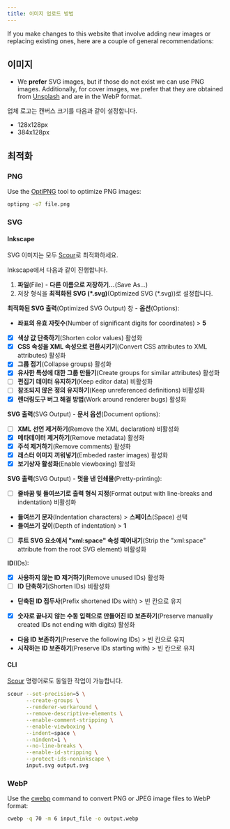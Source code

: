 ```yaml
---
title: 이미지 업로드 방법
---
```


If you make changes to this website that involve adding new images or replacing existing ones, here are a couple of general recommendations:

## 이미지

- We **prefer** SVG images, but if those do not exist we can use PNG images. Additionally, for cover images, we prefer that they are obtained from [Unsplash](https://unsplash.com) and are in the WebP format.

업체 로고는 캔버스 크기를 다음과 같이 설정합니다.

- 128x128px
- 384x128px

## 최적화

### PNG

Use the [OptiPNG](https://sourceforge.net/projects/optipng) tool to optimize PNG images:

```bash
optipng -o7 file.png
```

### SVG

#### Inkscape

SVG 이미지는 모두 [Scour](https://github.com/scour-project/scour)로 최적화하세요.

Inkscape에서 다음과 같이 진행합니다.

1. **파일**(File) - **다른 이름으로 저장하기...**(Save As...)
2. 저장 형식을 **최적화된 SVG (*.svg)**(Optimized SVG (*.svg))로 설정합니다.

**최적화된 SVG 출력**(Optimized SVG Output) 창 - **옵션**(Options):

- **좌표의 유효 자릿수**(Number of significant digits for coordinates) > **5**
- [x] **색상 값 단축하기**(Shorten color values) 활성화
- [x] **CSS 속성을 XML 속성으로 전환시키기**(Convert CSS attributes to XML attributes) 활성화
- [x] **그룹 접기**(Collapse groups) 활성화
- [x] **유사한 특성에 대한 그룹 만들기**(Create groups for similar attributes) 활성화
- [ ] **편집기 데이터 유지하기**(Keep editor data) 비활성화
- [ ] **참조되지 않은 정의 유지하기**(Keep unreferenced definitions) 비활성화
- [x] **렌더링도구 버그 해결 방법**(Work around renderer bugs) 활성화

**SVG 출력**(SVG Output) - **문서 옵션**(Document options):

- [ ] **XML 선언 제거하기**(Remove the XML declaration) 비활성화
- [x] **메타데이터 제거하기**(Remove metadata) 활성화
- [x] **주석 제거하기**(Remove comments) 활성화
- [x] **래스터 이미지 끼워넣기**(Embeded raster images) 활성화
- [x] **보기상자 활성화**(Enable viewboxing) 활성화

**SVG 출력**(SVG Output) - **멋을 낸 인쇄물**(Pretty-printing):

- [ ] **줄바꿈 및 들여쓰기로 출력 형식 지정**(Format output with line-breaks and indentation) 비활성화
- **들여쓰기 문자**(Indentation characters) > **스페이스**(Space) 선택
- **들여쓰기 깊이**(Depth of indentation) > **1**
- [ ] **루트 SVG 요소에서 "xml:space" 속성 떼어내기**(Strip the "xml:space" attribute from the root SVG element) 비활성화

**ID**(IDs):

- [x] **사용하지 않는 ID 제거하기**(Remove unused IDs) 활성화
- [ ] **ID 단축하기**(Shorten IDs) 비활성화
- **단축된 ID 접두사**(Prefix shortened IDs with) > 빈 칸으로 유지
- [x] **숫자로 끝나지 않는 수동 입력으로 만들어진 ID 보존하기**(Preserve manually created IDs not ending with digits) 활성화
- **다음 ID 보존하기**(Preserve the following IDs) > 빈 칸으로 유지
- **시작하는 ID 보존하기**(Preserve IDs starting with) > 빈 칸으로 유지

#### CLI

[Scour](https://github.com/scour-project/scour) 명령어로도 동일한 작업이 가능합니다.

```bash
scour --set-precision=5 \
      --create-groups \
      --renderer-workaround \
      --remove-descriptive-elements \
      --enable-comment-stripping \
      --enable-viewboxing \
      --indent=space \
      --nindent=1 \
      --no-line-breaks \
      --enable-id-stripping \
      --protect-ids-noninkscape \
      input.svg output.svg
```

### WebP

Use the [cwebp](https://developers.google.com/speed/webp/docs/using) command to convert PNG or JPEG image files to WebP format:

```bash
cwebp -q 70 -m 6 input_file -o output.webp
```

